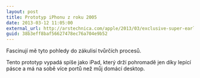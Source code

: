 ```yaml
---
layout: post
title: Prototyp iPhonu z roku 2005
date: 2013-03-12 11:05:00
external_url: http://arstechnica.com/apple/2013/03/exclusive-super-early-iphone-prototype-had-5x7-screen-serial-port/
guid: 38b3eff8baf56627478ec76a704e9b52
---
```


Fascinují mě tyto pohledy do zákulisí tvůrčích procesů.

Tento prototyp vypadá spíše jako iPad, který drží pohromadě jen díky lepící pásce a má na sobě více portů než můj domácí desktop.
